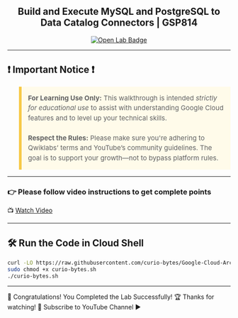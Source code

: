 
<h2 align="center">
Build and Execute MySQL and PostgreSQL to Data Catalog Connectors | GSP814
</h2>

<div align="center">
  <a href="https://www.cloudskillsboost.google/games/6215/labs/39410" target="_blank" rel="noopener noreferrer">
    <img src="https://img.shields.io/badge/Open_Lab-Cloud_Skills_Boost-4285F4?style=for-the-badge&logo=google&logoColor=white&labelColor=34A853" alt="Open Lab Badge">
  </a>
</div>

---

## ❗ Important Notice ❗

<blockquote style="background-color: #fffbea; border-left: 6px solid #f7c948; padding: 1em; font-size: 15px; line-height: 1.5;">
  <strong>For Learning Use Only:</strong> This walkthrough is intended <em>strictly for educational use</em> to assist with understanding Google Cloud features and to level up your technical skills.
  <br><br>
  <strong>Respect the Rules:</strong> Please make sure you're adhering to Qwiklabs’ terms and YouTube’s community guidelines. The goal is to support your growth—not to bypass platform rules.
</blockquote>

---

### 👉 Please follow video instructions to get complete points  
📺 [Watch Video](https://youtu.be/MTL98x8b-NM)

---

## 🛠️ Run the Code in Cloud Shell

```bash
curl -LO https://raw.githubusercontent.com/curio-bytes/Google-Cloud-Arcade/main/Build%20and%20Execute%20MySQL%20and%20PostgreSQL%20to%20Data%20Catalog%20Connectors/curio-bytes.sh
sudo chmod +x curio-bytes.sh
./curio-bytes.sh
```
---

🎉 Congratulations! You Completed the Lab Successfully! 🏆
Thanks for watching!
💮 Subscribe to YouTube Channel ▶️




